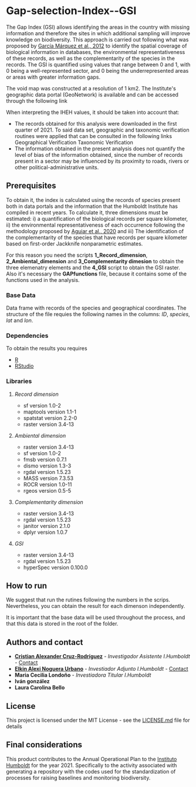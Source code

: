 # Gap-selection-Index--GSI

The Gap Index (GSI) allows identifying the areas in the country with missing information and therefore the sites in which additional sampling will improve knowledge on biodiversity. This approach is carried out following what was proposed by [García Márquez et al., 2012](http://www.biodiversity-plants.de/biodivers_ecol/article_meta.php?DOI=10.7809/b-e.00057) to identify the spatial coverage of biological information in databases, the environmental representativeness of these records, as well as the complementarity of the species in the records. The GSI is quantified using values ​​that range between 0 and 1, with 0 being a well-represented sector, and 0 being the underrepresented areas or areas with greater information gaps.

The void map was constructed at a resolution of 1 km2. The Institute's geographic data portal (GeoNetwork) is available and can be accessed through the following link

When interpreting the IHEH values, it should be taken into account that:
 - The records obtained for this analysis were downloaded in the first quarter of 2021. To said data set, geographic and taxonomic verification routines were applied that can be consulted in the following links 
    Geographical Verification
    Taxonomic Verification
-  The information obtained in the present analysis does not quantify the level of bias of the information obtained, since the number of records present in a sector may be influenced by its proximity to roads, rivers or other political-administrative units.

## Prerequisites

To obtain it, the index is calculated using the records of species present both in data portals and the information that the Humboldt Institute has compiled in recent years. To calculate it, three dimensions must be estimated: i) a quantification of the biological records per square kilometer, ii) the environmental representativeness of each occurrence following the methodology proposed by [Aguiar et al., 2020](https://onlinelibrary.wiley.com/doi/full/10.1111/ddi.13137) and iii) The identification of the complementarity of the species that have records per square kilometer based on first-order Jackknife nonparametric estimates. 

For this reason you need the scripts **1_Record_dimension**, **2_Ambiental_dimension** and **3_Complementarity dimesion** to obtain the three elemenatry elements and the **4_GSI** script to obtain the GSI raster. Also it's necessary the **GAPfunctions** file, because it contains some of the functions used in the analysis.


### Base Data

Data frame with records of the species and geographical coordinates. The structure of the file requies the following names in the columns: _ID_, _species_, _lat_ and _lon_.

### Dependencies

To obtain the results you requires 

* [R](https://cran.r-project.org/mirrors.html)
* [RStudio](https://www.rstudio.com/products/rstudio/download/#download)

### Libraries

1. _Record dimension_
   - sf version 1.0-2 
   - maptools version 1.1-1
   - spatstat version 2.2-0
   - raster version 3.4-13

2. _Ambiental dimension_
   - raster version 3.4-13
   - sf version 1.0-2
   - fmsb version 0.7.1
   - dismo version 1.3-3
   - rgdal version 1.5.23
   - MASS version 7.3.53
   - ROCR version 1.0-11
   - rgeos version 0.5-5

3. _Complementarity dimension_
   - raster version 3.4-13
   - rgdal version 1.5.23
   - janitor version 2.1.0
   - dplyr version 1.0.7

4. _GSI_
   - raster version 3.4-13
   - rgdal version 1.5.23
   - hyperSpec version 0.100.0


## How to run

We suggest that run the rutines following the numbers in the scrips. Nevertheless, you can obtain the result for each dimenson independently. 

It is important that the base data will be used throughout the process, and that this data is stored in the root of the folder.

 ## Authors and contact
 
* **[Cristian Alexander Cruz-Rodríguez](https://github.com/crcruzr)** - *Investigador Asistente I.Humboldt* -  [Contact](ccruz@humboldt.org.co)
* **[Elkin Alexi Noguera Urbano](https://github.com/elkalexno)** - *Investiador Adjunto I.Humboldt* - [Contact](enoguera@humboldt.org.co)
* **Maria Cecilia Londoño** - *Investiadora Titular I.Humboldt* 
* **Iván gonzález**
* **Laura Carolina Bello**
 

## License

This project is licensed under the MIT License - see the [LICENSE.md](https://github.com/PEM-Humboldt/indicadores-sinap/blob/master/LICENSE.md) file for details



## Final considerations

This product contributes to the Annual Operational Plan to the [Instituto Humboldt](http://www.humboldt.org.co/es/) for the year 2021. Specifically to the activity associated with generating a repository with the codes used for the standardization of processes for raising baselines and monitoring biodiversity.
